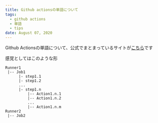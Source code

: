 ```yaml
---
title: Github actionsの単語について
tags:
  - github actions
  - 単語
  - tips
date: August 07, 2020
---
```


Github Actionsの単語について、公式でまとまっているサイトが[こちら](https://docs.github.com/en/actions/getting-started-with-github-actions/core-concepts-for-github-actions)です


感覚としてはこのような形

```
Runner1
 |-- Job1
      |- step1.1
      |- step1.2
      ...
      |- step1.n
          |-- Action1.n.1
          |-- Action1.n.2
          ...
          |-- Action1.n.m
Runner2
 |-- Job2
```
